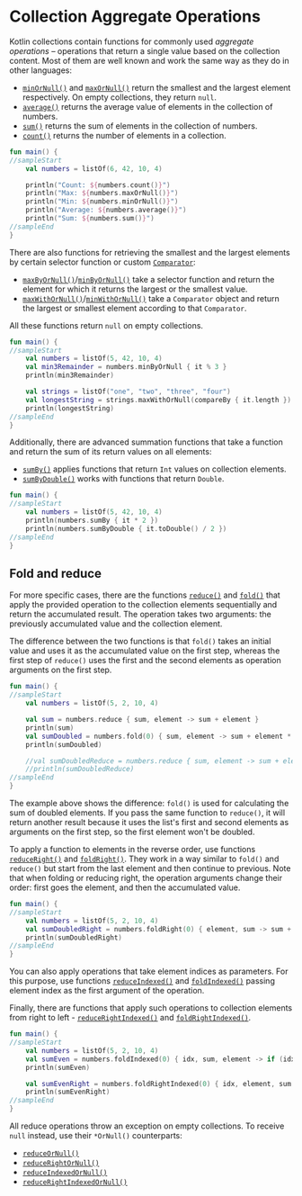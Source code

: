 # Collection Aggregate Operations

Kotlin collections contain functions for commonly used _aggregate operations_ – operations that return a single value based on the collection content.
Most of them are well known and work the same way as they do in other languages:

* [`minOrNull()`](/api/latest/jvm/stdlib/kotlin.collections/min-or-null.html) and [`maxOrNull()`](/api/latest/jvm/stdlib/kotlin.collections/max-or-null.html) return the smallest and the largest element respectively. On empty collections, they return `null`.
* [`average()`](/api/latest/jvm/stdlib/kotlin.collections/average.html) returns the average value of elements in the collection of numbers.
* [`sum()`](/api/latest/jvm/stdlib/kotlin.collections/sum.html) returns the sum of elements in the collection of numbers.
* [`count()`](/api/latest/jvm/stdlib/kotlin.collections/count.html) returns the number of elements in a collection.

<div class="sample" markdown="1" theme="idea" data-min-compiler-version="1.3">

```kotlin
fun main() {
//sampleStart
    val numbers = listOf(6, 42, 10, 4)

    println("Count: ${numbers.count()}")
    println("Max: ${numbers.maxOrNull()}")
    println("Min: ${numbers.minOrNull()}")
    println("Average: ${numbers.average()}")
    println("Sum: ${numbers.sum()}")
//sampleEnd
}
```
</div>

There are also functions for retrieving the smallest and the largest elements by certain selector function or custom [`Comparator`](/api/latest/jvm/stdlib/kotlin/-comparator/index.html):

* [`maxByOrNull()`](/api/latest/jvm/stdlib/kotlin.collections/max-by-or-null.html)/[`minByOrNull()`](/api/latest/jvm/stdlib/kotlin.collections/min-by-or-null.html) take a selector function and return the element for which it returns the largest or the smallest value.
* [`maxWithOrNull()`](/api/latest/jvm/stdlib/kotlin.collections/max-with-or-null.html)/[`minWithOrNull()`](/api/latest/jvm/stdlib/kotlin.collections/min-with-or-null.html) take a `Comparator` object and return the largest or smallest element according to that `Comparator`. 

All these functions return `null` on empty collections.

<div class="sample" markdown="1" theme="idea" data-min-compiler-version="1.3">

```kotlin
fun main() {
//sampleStart
    val numbers = listOf(5, 42, 10, 4)
    val min3Remainder = numbers.minByOrNull { it % 3 }
    println(min3Remainder)

    val strings = listOf("one", "two", "three", "four")
    val longestString = strings.maxWithOrNull(compareBy { it.length })
    println(longestString)
//sampleEnd
}
```
</div>

Additionally, there are advanced summation functions that take a function and return the sum of its return values on all elements: 

* [`sumBy()`](/api/latest/jvm/stdlib/kotlin.collections/sum-by.html) applies functions that return `Int` values on collection elements.
* [`sumByDouble()`](/api/latest/jvm/stdlib/kotlin.collections/sum-by-double.html) works with functions that return `Double`.

<div class="sample" markdown="1" theme="idea" data-min-compiler-version="1.3">

```kotlin
fun main() {
//sampleStart    
    val numbers = listOf(5, 42, 10, 4)
    println(numbers.sumBy { it * 2 })
    println(numbers.sumByDouble { it.toDouble() / 2 })
//sampleEnd
}
```
</div>

## Fold and reduce

For more specific cases, there are the functions [`reduce()`](/api/latest/jvm/stdlib/kotlin.collections/reduce.html) and [`fold()`](/api/latest/jvm/stdlib/kotlin.collections/fold.html) that apply the provided operation to the collection elements sequentially and return the accumulated result.
The operation takes two arguments:  the previously accumulated value and the collection element.

The difference between the two functions is that `fold()` takes an initial value and uses it as the accumulated value on the first step, whereas the first step of `reduce()` uses the first and the second elements as operation arguments on the first step.

<div class="sample" markdown="1" theme="idea" data-min-compiler-version="1.3">

```kotlin
fun main() {
//sampleStart
    val numbers = listOf(5, 2, 10, 4)

    val sum = numbers.reduce { sum, element -> sum + element }
    println(sum)
    val sumDoubled = numbers.fold(0) { sum, element -> sum + element * 2 }
    println(sumDoubled)

    //val sumDoubledReduce = numbers.reduce { sum, element -> sum + element * 2 } //incorrect: the first element isn't doubled in the result
    //println(sumDoubledReduce)
//sampleEnd
}
```
</div>

The example above shows the difference: `fold()` is used for calculating the sum of doubled elements.
If you pass the same function to `reduce()`, it will return another result because it uses the list's first and second elements as arguments on the first step, so the first element won't be doubled.

To apply a function to elements in the reverse order, use functions [`reduceRight()`](/api/latest/jvm/stdlib/kotlin.collections/reduce-right.html) and [`foldRight()`](/api/latest/jvm/stdlib/kotlin.collections/fold-right.html).
They work in a way similar to `fold()` and `reduce()` but start from the last element and then continue to previous.
Note that when folding or reducing right, the operation arguments change their order: first goes the element, and then the accumulated value.

<div class="sample" markdown="1" theme="idea" data-min-compiler-version="1.3">

```kotlin
fun main() {
//sampleStart
    val numbers = listOf(5, 2, 10, 4)
    val sumDoubledRight = numbers.foldRight(0) { element, sum -> sum + element * 2 }
    println(sumDoubledRight)
//sampleEnd
}
```
</div>

You can also apply operations that take element indices as parameters.
For this purpose, use functions [`reduceIndexed()`](/api/latest/jvm/stdlib/kotlin.collections/reduce-indexed.html) and [`foldIndexed()`](/api/latest/jvm/stdlib/kotlin.collections/fold-indexed.html) passing element index as the first argument of the operation. 

Finally, there are functions that apply such operations to collection elements from right to left - [`reduceRightIndexed()`](/api/latest/jvm/stdlib/kotlin.collections/reduce-right-indexed.html) and [`foldRightIndexed()`](/api/latest/jvm/stdlib/kotlin.collections/fold-right-indexed.html). 

<div class="sample" markdown="1" theme="idea" data-min-compiler-version="1.3">

```kotlin
fun main() {
//sampleStart
    val numbers = listOf(5, 2, 10, 4)
    val sumEven = numbers.foldIndexed(0) { idx, sum, element -> if (idx % 2 == 0) sum + element else sum }
    println(sumEven)

    val sumEvenRight = numbers.foldRightIndexed(0) { idx, element, sum -> if (idx % 2 == 0) sum + element else sum }
    println(sumEvenRight)
//sampleEnd
}
```
</div>

All reduce operations throw an exception on empty collections. To receive `null` instead, use their `*OrNull()` counterparts:
* [`reduceOrNull()`](/api/latest/jvm/stdlib/kotlin.collections/reduce-or-null.html)
* [`reduceRightOrNull()`](/api/latest/jvm/stdlib/kotlin.collections/reduce-right-or-null.html)
* [`reduceIndexedOrNull()`](/api/latest/jvm/stdlib/kotlin.collections/reduce-indexed-or-null.html)
* [`reduceRightIndexedOrNull()`](/api/latest/jvm/stdlib/kotlin.collections/reduce-right-indexed-or-null.html)

